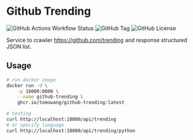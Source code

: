 # Github Trending

![GitHub Actions Workflow Status](https://img.shields.io/github/actions/workflow/status/tomowang/github-trending/publish.yml)
![GitHub Tag](https://img.shields.io/github/v/tag/tomowang/github-trending)
![GitHub License](https://img.shields.io/github/license/tomowang/github-trending)

Service to crawler <https://github.com/trending> and response structured JSON
list.

## Usage

```bash
# run docker image
docker run -d \
    -p 18000:8000 \
    --name github-trending \
    ghcr.io/tomowang/github-trending:latest

# testing
curl http://localhost:18000/api/trending
# or specify language
curl http://localhost:18000/api/trending/python
```
